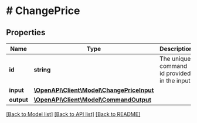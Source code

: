 # # ChangePrice

## Properties

Name | Type | Description | Notes
------------ | ------------- | ------------- | -------------
**id** | **string** | The unique command id provided in the input. | [optional] 
**input** | [**\OpenAPI\Client\Model\ChangePriceInput**](ChangePriceInput.md) |  | 
**output** | [**\OpenAPI\Client\Model\CommandOutput**](CommandOutput.md) |  | [optional] 

[[Back to Model list]](../../README.md#documentation-for-models) [[Back to API list]](../../README.md#documentation-for-api-endpoints) [[Back to README]](../../README.md)


